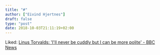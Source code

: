 ```yaml
---
title: "#"
author: ["Eivind Hjertnes"]
draft: false
type: "post"
date: 2018-10-03T21:11:19+02:00
---
```


Liked: [Linus Torvalds:
'I'll never be cuddly but I can be more polite' - BBC News](https://www.bbc.com/news/technology-45664640)
